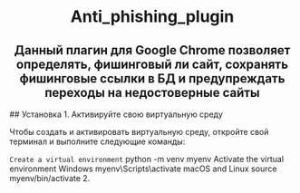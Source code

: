 <h1 align="center">Anti_phishing_plugin</h1>
<h2 align="center">Данный плагин для Google Chrome позволяет определять, фишинговый ли сайт, сохранять фишинговые ссылки в БД и предупреждать переходы на недостоверные сайты</h2>
<!--Установка-->
## Установка
1. Активируйте свою виртуальную среду

Чтобы создать и активировать виртуальную среду, откройте свой терминал и выполните следующие команды:

```Create a virtual environment```
python -m venv myenv
Activate the virtual environment
Windows
myenv\Scripts\activate
macOS and Linux
source myenv/bin/activate
2. 
